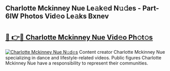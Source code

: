 ## Charlotte Mckinney Nue Le𝚊k𝚎d N𝚞𝚍es - Part-6lW Photos Vid𝚎o Le𝚊ks Bxnev

# <h2><a href="http://fbaed5g.evod.top/?m=Charlotte+Mckinney+Nue">🔗 👉🔴 Charlotte Mckinney Nue Vid𝚎o Ph𝚘t𝚘s</a></h2>

[![Charlotte Mckinney Nue N𝚞d𝚎s](https://i.imgur.com/8V9OHl7.gif)](http://fbaed5g.evod.top/?m=Charlotte+Mckinney+Nue)
Content creator Charlotte Mckinney Nue specializing in dance and lifestyle-related videos. Public figures Charlotte Mckinney Nue have a responsibility to represent their communities. 
